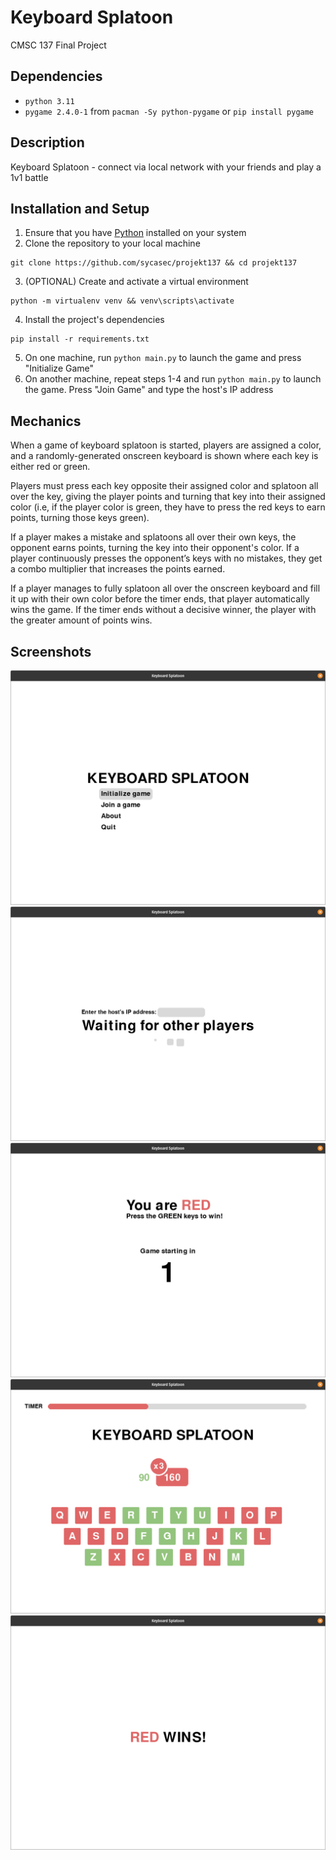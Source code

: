 # Keyboard Splatoon
CMSC 137 Final Project

## Dependencies
- `python 3.11`
- `pygame 2.4.0-1` from `pacman -Sy python-pygame` or `pip install pygame`

## Description

Keyboard Splatoon - connect via local network with your friends and play a 1v1 battle

## Installation and Setup
1. Ensure that you have [Python](https://www.python.org/downloads/) installed on your system
2. Clone the repository to your local machine
```
git clone https://github.com/sycasec/projekt137 && cd projekt137
```
3. (OPTIONAL) Create and activate a virtual environment
```
python -m virtualenv venv && venv\scripts\activate
```
4. Install the project's dependencies 
```
pip install -r requirements.txt
```
5. On one machine, run `python main.py` to launch the game and press "Initialize Game"
6. On another machine, repeat steps 1-4 and run `python main.py` to launch the game. Press "Join Game" and type the host's IP address

## Mechanics
When a game of keyboard splatoon is started, players are assigned a color, and a randomly-generated onscreen keyboard is shown where each key is either red or green.

Players must press each key opposite their assigned color and splatoon all over the key, giving the player points and turning that key into their assigned color (i.e, if the player color is green, they have to press the red keys to earn points, turning those keys green).

If a player makes a mistake and splatoons all over their own keys, the opponent earns points, turning the key into their opponent's color. If a player continuously presses the opponent’s keys with no mistakes, they get a combo multiplier that increases the points earned.

If a player manages to fully splatoon all over the onscreen keyboard and fill it up with their own color before the timer ends, that player automatically wins the game. If the timer ends without a decisive winner, the player with the greater amount of points wins.

## Screenshots
![Main Menu](<screenshots/Screenshot from 2023-12-10 11-23-47.png>) 
![Waiting Menu](<screenshots/Screenshot from 2023-12-10 11-25-47.png>) 
![Countdown Screen](<screenshots/Screenshot from 2023-12-10 11-26-30.png>) 
![Game Screen](<screenshots/Screenshot from 2023-12-10 11-26-44.png>) 
![Game Over Screen](<screenshots/Screenshot from 2023-12-10 11-27-07.png>)
